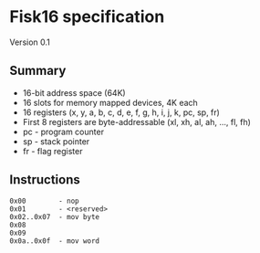 Fisk16 specification
====================
Version 0.1



Summary
-------

* 16-bit address space (64K)
* 16 slots for memory mapped devices, 4K each
* 16 registers (x, y, a, b, c, d, e, f, g, h, i, j, k, pc, sp, fr)
* First 8 registers are byte-addressable (xl, xh, al, ah, ..., fl, fh)
* pc - program counter
* sp - stack pointer
* fr - flag register


Instructions
------------

```
0x00        - nop
0x01        - <reserved>
0x02..0x07  - mov byte
0x08
0x09
0x0a..0x0f  - mov word
```